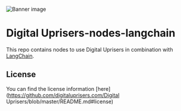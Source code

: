 ![Banner image](https://user-images.githubusercontent.com/10284570/173569848-c624317f-42b1-45a6-ab09-f0ea3c247648.png)

# Digital Uprisers-nodes-langchain

This repo contains nodes to use Digital Uprisers in combination with [LangChain](https://langchain.com/).

## License

You can find the license information [here](https://github.com/digitaluprisers.com/Digital Uprisers/blob/master/README.md#license)
